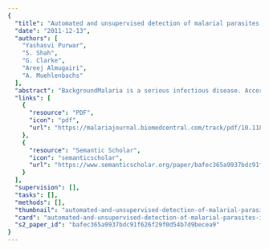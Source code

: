 ```yaml
---
{
  "title": "Automated and unsupervised detection of malarial parasites in microscopic images",
  "date": "2011-12-13",
  "authors": [
    "Yashasvi Purwar",
    "S. Shah",
    "G. Clarke",
    "Areej Almugairi",
    "A. Muehlenbachs"
  ],
  "abstract": "BackgroundMalaria is a serious infectious disease. According to the World Health Organization, it is responsible for nearly one million deaths each year. There are various techniques to diagnose malaria of which manual microscopy is considered to be the gold standard. However due to the number of steps required in manual assessment, this diagnostic method is time consuming (leading to late diagnosis) and prone to human error (leading to erroneous diagnosis), even in experienced hands. The focus of this study is to develop a robust, unsupervised and sensitive malaria screening technique with low material cost and one that has an advantage over other techniques in that it minimizes human reliance and is, therefore, more consistent in applying diagnostic criteria.MethodA method based on digital image processing of Giemsa-stained thin smear image is developed to facilitate the diagnostic process. The diagnosis procedure is divided into two parts; enumeration and identification. The image-based method presented here is designed to automate the process of enumeration and identification; with the main advantage being its ability to carry out the diagnosis in an unsupervised manner and yet have high sensitivity and thus reducing cases of false negatives.ResultsThe image based method is tested over more than 500 images from two independent laboratories. The aim is to distinguish between positive and negative cases of malaria using thin smear blood slide images. Due to the unsupervised nature of method it requires minimal human intervention thus speeding up the whole process of diagnosis. Overall sensitivity to capture cases of malaria is 100% and specificity ranges from 50-88% for all species of malaria parasites.ConclusionImage based screening method will speed up the whole process of diagnosis and is more advantageous over laboratory procedures that are prone to errors and where pathological expertise is minimal. Further this method provides a consistent and robust way of generating the parasite clearance curves.",
  "links": [
    {
      "resource": "PDF",
      "icon": "pdf",
      "url": "https://malariajournal.biomedcentral.com/track/pdf/10.1186/1475-2875-10-364"
    },
    {
      "resource": "Semantic Scholar",
      "icon": "semanticscholar",
      "url": "https://www.semanticscholar.org/paper/bafec365a9937bdc91f626f29f0d54b7d9becea9"
    }
  ],
  "supervision": [],
  "tasks": [],
  "methods": [],
  "thumbnail": "automated-and-unsupervised-detection-of-malarial-parasites-in-microscopic-images-thumb.jpg",
  "card": "automated-and-unsupervised-detection-of-malarial-parasites-in-microscopic-images-card.jpg",
  "s2_paper_id": "bafec365a9937bdc91f626f29f0d54b7d9becea9"
}
---
```


